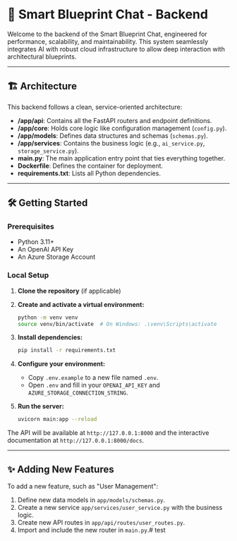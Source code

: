 # 🚀 Smart Blueprint Chat - Backend

Welcome to the backend of the Smart Blueprint Chat, engineered for performance, scalability, and maintainability. This system seamlessly integrates AI with robust cloud infrastructure to allow deep interaction with architectural blueprints.

---

## 🏗️ Architecture

This backend follows a clean, service-oriented architecture:

-   **/app/api**: Contains all the FastAPI routers and endpoint definitions.
-   **/app/core**: Holds core logic like configuration management (`config.py`).
-   **/app/models**: Defines data structures and schemas (`schemas.py`).
-   **/app/services**: Contains the business logic (e.g., `ai_service.py`, `storage_service.py`).
-   **main.py**: The main application entry point that ties everything together.
-   **Dockerfile**: Defines the container for deployment.
-   **requirements.txt**: Lists all Python dependencies.

---

## 🛠️ Getting Started

### Prerequisites

-   Python 3.11+
-   An OpenAI API Key
-   An Azure Storage Account

### Local Setup

1.  **Clone the repository** (if applicable)

2.  **Create and activate a virtual environment:**
    ```bash
    python -m venv venv
    source venv/bin/activate  # On Windows: .\venv\Scripts\activate
    ```

3.  **Install dependencies:**
    ```bash
    pip install -r requirements.txt
    ```

4.  **Configure your environment:**
    -   Copy `.env.example` to a new file named `.env`.
    -   Open `.env` and fill in your `OPENAI_API_KEY` and `AZURE_STORAGE_CONNECTION_STRING`.

5.  **Run the server:**
    ```bash
    uvicorn main:app --reload
    ```

The API will be available at `http://127.0.0.1:8000` and the interactive documentation at `http://127.0.0.1:8000/docs`.

---

## ✨ Adding New Features

To add a new feature, such as "User Management":

1.  Define new data models in `app/models/schemas.py`.
2.  Create a new service `app/services/user_service.py` with the business logic.
3.  Create new API routes in `app/api/routes/user_routes.py`.
4.  Import and include the new router in `main.py`.# test
